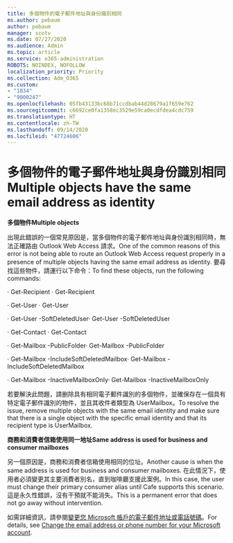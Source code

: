 ```yaml
---
title: 多個物件的電子郵件地址與身份識別相同
ms.author: pebaum
author: pebaum
manager: scotv
ms.date: 07/27/2020
ms.audience: Admin
ms.topic: article
ms.service: o365-administration
ROBOTS: NOINDEX, NOFOLLOW
localization_priority: Priority
ms.collection: Adm_O365
ms.custom:
- "1834"
- "9000247"
ms.openlocfilehash: 05fb43133bc68b71ccdbab44d28679a1f659e762
ms.sourcegitcommit: c6692ce0fa1358ec3529e59ca0ecdfdea4cdc759
ms.translationtype: HT
ms.contentlocale: zh-TW
ms.lasthandoff: 09/14/2020
ms.locfileid: "47724606"
---
```

# <a name="multiple-objects-have-the-same-email-address-as-identity"></a><span data-ttu-id="6bf4e-102">多個物件的電子郵件地址與身份識別相同</span><span class="sxs-lookup"><span data-stu-id="6bf4e-102">Multiple objects have the same email address as identity</span></span>

<span data-ttu-id="6bf4e-103">**多個物件**</span><span class="sxs-lookup"><span data-stu-id="6bf4e-103">**Multiple objects**</span></span>

<span data-ttu-id="6bf4e-104">出現此錯誤的一個常見原因是，當多個物件的電子郵件地址與身份識別相同時，無法正確路由 Outlook Web Access 請求。</span><span class="sxs-lookup"><span data-stu-id="6bf4e-104">One of the common reasons of this error is not being able to route an Outlook Web Access request properly in a presence of multiple objects having the same email address as identity.</span></span> <span data-ttu-id="6bf4e-105">要尋找這些物件，請運行以下命令：</span><span class="sxs-lookup"><span data-stu-id="6bf4e-105">To find these objects, run the following commands:</span></span>

<span data-ttu-id="6bf4e-106">· Get-Recipient <email address></span><span class="sxs-lookup"><span data-stu-id="6bf4e-106">· Get-Recipient <email address></span></span>

<span data-ttu-id="6bf4e-107">· Get-User <email address></span><span class="sxs-lookup"><span data-stu-id="6bf4e-107">· Get-User <email address></span></span>

<span data-ttu-id="6bf4e-108">· Get-User <email address> -SoftDeletedUser</span><span class="sxs-lookup"><span data-stu-id="6bf4e-108">· Get-User <email address> -SoftDeletedUser</span></span>

<span data-ttu-id="6bf4e-109">· Get-Contact <email address></span><span class="sxs-lookup"><span data-stu-id="6bf4e-109">· Get-Contact <email address></span></span>

<span data-ttu-id="6bf4e-110">· Get-Mailbox <email address> -PublicFolder</span><span class="sxs-lookup"><span data-stu-id="6bf4e-110">· Get-Mailbox <email address> -PublicFolder</span></span>

<span data-ttu-id="6bf4e-111">· Get-Mailbox <email address> -IncludeSoftDeletedMailbox</span><span class="sxs-lookup"><span data-stu-id="6bf4e-111">· Get-Mailbox <email address> -IncludeSoftDeletedMailbox</span></span>

<span data-ttu-id="6bf4e-112">· Get-Mailbox <email address> -InactiveMailboxOnly</span><span class="sxs-lookup"><span data-stu-id="6bf4e-112">· Get-Mailbox <email address> -InactiveMailboxOnly</span></span>

<span data-ttu-id="6bf4e-113">若要解決此問題，請删除具有相同電子郵件識別的多個物件，並確保存在一個具有特定電子郵件識別的物件，並且其收件者類型為 UserMailbox。</span><span class="sxs-lookup"><span data-stu-id="6bf4e-113">To resolve the issue, remove multiple objects with the same email identity and make sure that there is a single object with the specific email identity and that its recipient type is UserMailbox.</span></span>

<span data-ttu-id="6bf4e-114">**商務和消費者信箱使用同一地址**</span><span class="sxs-lookup"><span data-stu-id="6bf4e-114">**Same address is used for business and consumer mailboxes**</span></span>

<span data-ttu-id="6bf4e-115">另一個原因是，商務和消費者信箱使用相同的位址。</span><span class="sxs-lookup"><span data-stu-id="6bf4e-115">Another cause is when the same address is used for business and consumer mailboxes.</span></span> <span data-ttu-id="6bf4e-116">在此情況下，使用者必須變更其主要消費者別名，直到咖啡廳支援此案例。</span><span class="sxs-lookup"><span data-stu-id="6bf4e-116">In this case, the user must change their primary consumer alias until Cafe supports this scenario.</span></span> <span data-ttu-id="6bf4e-117">這是永久性錯誤，沒有干預就不能消失。</span><span class="sxs-lookup"><span data-stu-id="6bf4e-117">This is a permanent error that does not go away without intervention.</span></span>

<span data-ttu-id="6bf4e-118">如需詳細資訊，請參閱[變更您 Microsoft 帳戶的電子郵件地址或電話號碼](https://support.microsoft.com/help/11545/microsoft-account-rename-your-personal-account)。</span><span class="sxs-lookup"><span data-stu-id="6bf4e-118">For details, see [Change the email address or phone number for your Microsoft account](https://support.microsoft.com/help/11545/microsoft-account-rename-your-personal-account).</span></span>